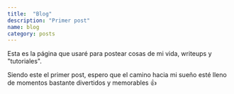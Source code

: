 ```yaml
---
title:  "Blog"
description: "Primer post"
name: blog
category: posts
---
```


Esta es la página que usaré para postear cosas de mi vida, writeups y "tutoriales".

Siendo este el primer post, espero que el camino hacia mi sueño esté lleno de momentos bastante divertidos y memorables &#x1F44D;
